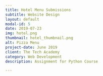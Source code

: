 ```yaml
---
title: Hotel Menu Submissions
subtitle: Website Design
layout: default
modal-id: 5
date: 2019-07-23
img: hotel.png
thumbnail: hotel_thumbnail.png
alt: Pizza Menu
project-date: June 2019
client: The Tech Academy
category: Web Development
description: Assignment for Python Course

---
```

